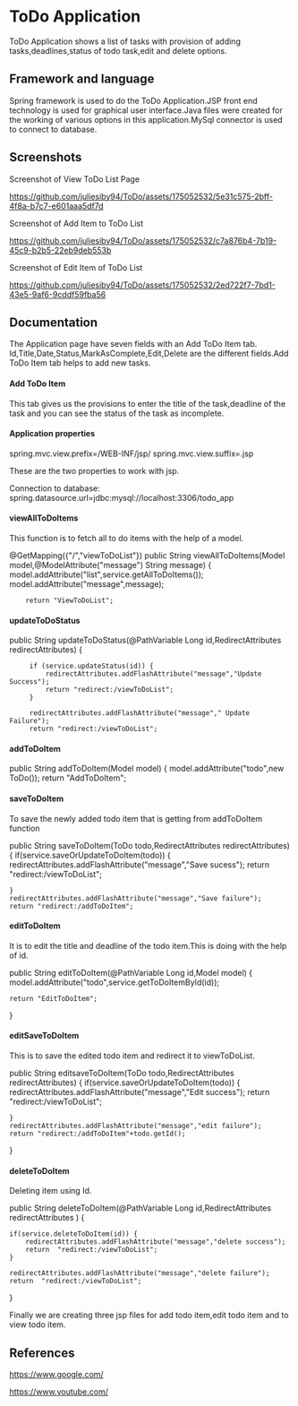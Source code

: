 
# ToDo Application

ToDo Application shows a list of tasks with provision of adding tasks,deadlines,status of todo task,edit and delete options.


## Framework and language 

Spring framework is used to do the ToDo Application.JSP front end technology is used for graphical user interface.Java files were created for the working of various options in this application.MySql connector is used to connect to database.
## Screenshots


Screenshot of View ToDo List Page

https://github.com/juliesiby94/ToDo/assets/175052532/5e31c575-2bff-4f8a-b7c7-e601aaa5df7d


Screenshot of Add Item to ToDo List

https://github.com/juliesiby94/ToDo/assets/175052532/c7a876b4-7b19-45c9-b2b5-22eb9deb553b

Screenshot of Edit Item of ToDo List

https://github.com/juliesiby94/ToDo/assets/175052532/2ed722f7-7bd1-43e5-9af6-9cddf59fba56


## Documentation

The Application page have seven fields with an Add ToDo Item tab.
Id,Title,Date,Status,MarkAsComplete,Edit,Delete are the different fields.Add ToDo Item tab helps to add new tasks.

#### Add ToDo Item

This tab  gives us the provisions to enter the title of the task,deadline of the task and you can see the status of the task as incomplete.

#### Application properties
 
 spring.mvc.view.prefix=/WEB-INF/jsp/
spring.mvc.view.suffix=.jsp

These are the two properties to work with jsp.


Connection to database: spring.datasource.url=jdbc:mysql://localhost:3306/todo_app

#### viewAllToDoItems

This function is to fetch all to do items with the help of a model.

@GetMapping({"/","viewToDoList"})
	public String viewAllToDoItems(Model model,@ModelAttribute("message") String message) {
		model.addAttribute("list",service.getAllToDoItems());
		model.addAttribute("message",message);
		
		return "ViewToDoList";

#### updateToDoStatus

public String updateToDoStatus(@PathVariable Long id,RedirectAttributes  redirectAttributes) {
		
		 if (service.updateStatus(id)) {
			 redirectAttributes.addFlashAttribute("message","Update Success");
			 return "redirect:/viewToDoList";
		 }
		 
		 redirectAttributes.addFlashAttribute("message"," Update Failure");
		 return "redirect:/viewToDoList";

#### addToDoItem

public String addToDoItem(Model model) {
	model.addAttribute("todo",new ToDo());
	return "AddToDoItem";

#### saveToDoItem

To save the newly added todo item that is getting from addToDoItem function

public String saveToDoItem(ToDo todo,RedirectAttributes  redirectAttributes) {
	if(service.saveOrUpdateToDoItem(todo)) {
		redirectAttributes.addFlashAttribute("message","Save sucess");
		 return "redirect:/viewToDoList";
		
	}
	redirectAttributes.addFlashAttribute("message","Save failure");
	return "redirect:/addToDoItem";

#### editToDoItem

It is to edit the title and deadline of the todo item.This is doing with the help of id.

public String editToDoItem(@PathVariable Long id,Model model) {
	model.addAttribute("todo",service.getToDoItemById(id));
	
	return "EditToDoItem";
	
}

#### editSaveToDoItem

This is to save the edited todo item and redirect it to viewToDoList.

public String editsaveToDoItem(ToDo todo,RedirectAttributes  redirectAttributes) {
	if(service.saveOrUpdateToDoItem(todo)) {
		redirectAttributes.addFlashAttribute("message","Edit success");
		 return "redirect:/viewToDoList";
		
	}
	redirectAttributes.addFlashAttribute("message","edit failure");
	return "redirect:/addToDoItem"+todo.getId();
	
}

#### deleteToDoItem

Deleting item using Id.

public String deleteToDoItem(@PathVariable Long id,RedirectAttributes  redirectAttributes ) {
	
	if(service.deleteToDoItem(id)) {
		redirectAttributes.addFlashAttribute("message","delete success");
		return  "redirect:/viewToDoList";
	}
	
	redirectAttributes.addFlashAttribute("message","delete failure");
	return  "redirect:/viewToDoList";
}



Finally we are creating three jsp files for add todo item,edit todo item and to view todo item.












## References

https://www.google.com/

https://www.youtube.com/